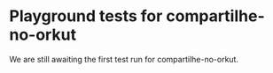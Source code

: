 # Playground tests for compartilhe-no-orkut
We are still awaiting the first test run for compartilhe-no-orkut.
